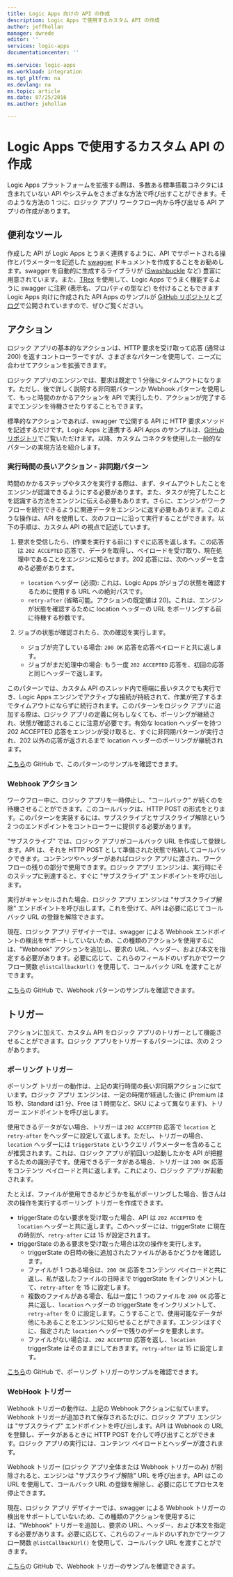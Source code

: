 ```yaml
---
title: Logic Apps 向けの API の作成
description: Logic Apps で使用するカスタム API の作成
author: jeffhollan
manager: dwrede
editor: ''
services: logic-apps
documentationcenter: ''

ms.service: logic-apps
ms.workload: integration
ms.tgt_pltfrm: na
ms.devlang: na
ms.topic: article
ms.date: 07/25/2016
ms.author: jehollan

---
```

# Logic Apps で使用するカスタム API の作成
Logic Apps プラットフォームを拡張する際は、多数ある標準搭載コネクタには含まれていない API やシステムをさまざまな方法で呼び出すことができます。そのような方法の 1 つに、ロジック アプリ ワークフロー内から呼び出せる API アプリの作成があります。

## 便利なツール
作成した API が Logic Apps とうまく連携するように、API でサポートされる操作とパラメーターを記述した [swagger](http://swagger.io) ドキュメントを作成することをお勧めします。swagger を自動的に生成するライブラリが ([Swashbuckle](https://github.com/domaindrivendev/Swashbuckle) など) 豊富に用意されています。また、[TRex](https://github.com/nihaue/TRex) を使用して、Logic Apps でうまく機能するように swagger に注釈 (表示名、プロパティの型など) を付けることもできますLogic Apps 向けに作成された API Apps のサンプルが [GitHub リポジトリ](http://github.com/logicappsio)と[ブログ](http://aka.ms/logicappsblog)で公開されていますので、ぜひご覧ください。

## アクション
ロジック アプリの基本的なアクションは、HTTP 要求を受け取って応答 (通常は 200) を返すコントローラーですが、さまざまなパターンを使用して、ニーズに合わせてアクションを拡張できます。

ロジック アプリのエンジンでは、要求は既定で 1 分後にタイムアウトになります。ただし、後で詳しく説明する非同期パターンか Webhook パターンを使用して、もっと時間のかかるアクションを API で実行したり、アクションが完了するまでエンジンを待機させたりすることもできます。

標準的なアクションであれば、swagger で公開する API に HTTP 要求メソッドを記述するだけです。Logic Apps と連携する API Apps のサンプルは、[GitHub リポジトリ](https://github.com/logicappsio)でご覧いただけます。以降、カスタム コネクタを使用した一般的なパターンの実現方法を紹介します。

### 実行時間の長いアクション - 非同期パターン
時間のかかるステップやタスクを実行する際は、まず、タイムアウトしたことをエンジンが認識できるようにする必要があります。また、タスクが完了したことを認識する方法をエンジンに伝える必要もあります。さらに、エンジンがワークフローを続行できるように関連データをエンジンに返す必要もあります。このような操作は、API を使用して、次のフローに沿って実行することができます。以下の手順は、カスタム API の視点で記述しています。

1. 要求を受信したら、(作業を実行する前に) すぐに応答を返します。この応答は `202 ACCEPTED` 応答で、データを取得し、ペイロードを受け取り、現在処理中であることをエンジンに知らせます。202 応答には、次のヘッダーを含める必要があります。
   
   * `location` ヘッダー (必須): これは、Logic Apps がジョブの状態を確認するために使用する URL への絶対パスです。
   * `retry-after` (省略可能。アクションの既定値は 20)。これは、エンジンが状態を確認するために location ヘッダーの URL をポーリングする前に待機する秒数です。
2. ジョブの状態が確認されたら、次の確認を実行します。
   
   * ジョブが完了している場合: `200 OK` 応答を応答ペイロードと共に返します。
   * ジョブがまだ処理中の場合: もう一度 `202 ACCEPTED` 応答を、初回の応答と同じヘッダーで返します。

このパターンでは、カスタム API のスレッド内で極端に長いタスクでも実行でき、Logic Apps エンジンでアクティブな接続が持続されて、作業が完了するまでタイムアウトにならずに続行されます。このパターンをロジック アプリに追加する際は、ロジック アプリの定義に何もしなくても、ポーリングが継続され、状態が確認されることに注意が必要です。有効な location ヘッダーを持つ 202 ACCEPTED 応答をエンジンが受け取ると、すぐに非同期パターンが実行され、202 以外の応答が返されるまで location ヘッダーのポーリングが継続されます。

[こちら](https://github.com/jeffhollan/LogicAppsAsyncResponseSample)の GitHub で、このパターンのサンプルを確認できます。

### Webhook アクション
ワークフロー中に、ロジック アプリを一時停止し、"コールバック" が続くのを待機させることができます。このコールバックは、HTTP POST の形式をとります。このパターンを実装するには、サブスクライブとサブスクライブ解除という 2 つのエンドポイントをコントローラーに提供する必要があります。

"サブスクライブ" では、ロジック アプリがコールバック URL を作成して登録します。API は、それを HTTP POST として準備された状態で格納してコールバックできます。コンテンツやヘッダーがあればロジック アプリに渡され、ワークフローの残りの部分で使用できます。ロジック アプリ エンジンは、実行時にそのステップに到達すると、すぐに "サブスクライブ" エンドポイントを呼び出します。

実行がキャンセルされた場合、ロジック アプリ エンジンは "サブスクライブ解除" エンドポイントを呼び出します。これを受けて、API は必要に応じてコールバック URL の登録を解除できます。

現在、ロジック アプリ デザイナーでは、swagger による Webhook エンドポイントの検出をサポートしていないため、この種類のアクションを使用するには、"Webhook" アクションを追加し、要求の URL、ヘッダー、および本文を指定する必要があります。必要に応じて、これらのフィールドのいずれかでワークフロー関数 `@listCallbackUrl()` を使用して、コールバック URL を渡すことができます。

[こちら](https://github.com/jeffhollan/LogicAppTriggersExample/blob/master/LogicAppTriggers/Controllers/WebhookTriggerController.cs)の GitHub で、Webhook パターンのサンプルを確認できます。

## トリガー
アクションに加えて、カスタム API をロジック アプリのトリガーとして機能させることができます。ロジック アプリをトリガーするパターンには、次の 2 つがあります。

### ポーリング トリガー
ポーリング トリガーの動作は、上記の実行時間の長い非同期アクションに似ています。ロジック アプリ エンジンは、一定の時間が経過した後に (Premium は 15 秒、Standard は1 分、Free は 1 時間など、SKU によって異なります)、トリガー エンドポイントを呼び出します。

使用できるデータがない場合、トリガーは `202 ACCEPTED` 応答で `location` と `retry-after` をヘッダーに設定して返します。ただし、トリガーの場合、`location` ヘッダーには `triggerState` というクエリ パラメーターを含めることが推奨されます。これは、ロジック アプリが前回いつ起動したかを API が把握するための識別子です。使用できるデータがある場合、トリガーは `200 OK` 応答をコンテンツ ペイロードと共に返します。これにより、ロジック アプリが起動されます。

たとえば、ファイルが使用できるかどうかを私がポーリングした場合、皆さんは次の操作を実行するポーリング トリガーを作成できます。

* triggerState のない要求を受け取った場合、API は `202 ACCEPTED` を `location` ヘッダーと共に返します。このヘッダーには、triggerState に現在の時刻が、`retry-after` には 15 が設定されます。
* triggerState のある要求を受け取った場合は次の操作を実行します。
  * triggerState の日時の後に追加されたファイルがあるかどうかを確認します。
  * ファイルが 1 つある場合は、`200 OK` 応答をコンテンツ ペイロードと共に返し、私が返したファイルの日時まで triggerState をインクリメントして、`retry-after` を 15 に設定します。
  * 複数のファイルがある場合、私は一度に 1 つのファイルを `200 OK` 応答と共に返し、`location` ヘッダーの triggerState をインクリメントして、`retry-after` を 0 に設定します。こうすることで、使用可能なデータが他にもあることをエンジンに知らせることができます。エンジンはすぐに、指定された `location` ヘッダーで残りのデータを要求します。
  * ファイルがない場合は、`202 ACCEPTED` 応答を返し、`location` triggerState はそのままにしておきます。`retry-after` は 15 に設定します。

[こちら](https://github.com/jeffhollan/LogicAppTriggersExample/tree/master/LogicAppTriggers)の GitHub で、ポーリング トリガーのサンプルを確認できます。

### WebHook トリガー
Webhook トリガーの動作は、上記の Webhook アクションに似ています。Webhook トリガーが追加されて保存されるたびに、ロジック アプリ エンジンは "サブスクライブ" エンドポイントを呼び出します。API は Webhook の URL を登録し、データがあるときに HTTP POST を介して呼び出すことができます。ロジック アプリの実行には、コンテンツ ペイロードとヘッダーが渡されます。

Webhook トリガー (ロジック アプリ全体または Webhook トリガーのみ) が削除されると、エンジンは "サブスクライブ解除" URL を呼び出ます。API はこの URL を使用して、コールバック URL の登録を解除し、必要に応じてプロセスを停止できます。

現在、ロジック アプリ デザイナーでは、swagger による Webhook トリガーの検出をサポートしていないため、この種類のアクションを使用するには、"Webhook" トリガーを追加し、要求の URL、ヘッダー、および本文を指定する必要があります。必要に応じて、これらのフィールドのいずれかでワークフロー関数 `@listCallbackUrl()` を使用して、コールバック URL を渡すことができます。

[こちら](https://github.com/jeffhollan/LogicAppTriggersExample/tree/master/LogicAppTriggers)の GitHub で、Webhook トリガーのサンプルを確認できます。

<!---HONumber=AcomDC_0803_2016-->